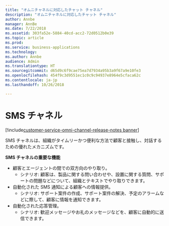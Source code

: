 ```yaml
---
title: "オムニチャネルに対応したチャット チャネル"
description: "オムニチャネルに対応したチャット チャネル"
author: Annbe
manager: AnnBe
ms.date: 7/22/2018
ms.assetid: 303fa52e-5884-40cd-acc2-72d0512b0e39
ms.topic: article
ms.prod: 
ms.service: business-applications
ms.technology: 
ms.author: Annbe
audience: Admin
ms.translationtype: HT
ms.sourcegitcommit: d65d9c6f9cae75ea7d7934a95b3a9f67a9e10fe3
ms.openlocfilehash: 454f9c3d9551ec1c0c9c94937e8964e5cfaca62c
ms.contentlocale: ja-jp
ms.lasthandoff: 10/26/2018

---
```


#  <a name="sms-channel"></a>SMS チャネル

[!include[customer-service-omni-channel-release-notes banner](../../includes/customer-service-omni-channel-release-notes.md)]



SMS チャネルは、組織がタイムリーかつ便利な方法で顧客と接触し、対話するための優れたメカニズムです。

**SMS チャネルの重要な機能**

-   顧客とエージェントの間での双方向のやり取り。
    -   シナリオ: 顧客は、製品に関する問い合わせや、設置に関する質問、サポートの問題などについて、組織とテキストでやり取りできます。
-   自動化された SMS 通知による顧客への情報提供。
    -   シナリオ: サポート案件の作成、サポート案件の解決、予定のアラームなどに際して、顧客に情報を通知できます。
-   自動化された応答管理。
    -   シナリオ: 歓迎メッセージやお礼のメッセージなどを、顧客に自動的に送信できます。





